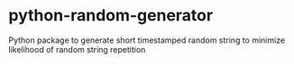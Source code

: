 # python-random-generator
Python package to generate short timestamped random string to minimize likelihood of random string repetition
